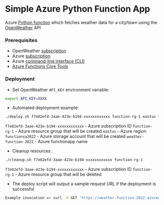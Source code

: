 # Simple Azure Python Function App

Azure [Python function](https://docs.microsoft.com/en-us/azure/azure-functions/create-first-function-vs-code-python) which fetches weather data for a city/town using the [OpenWeather](https://openweathermap.org/) API

### Prerequisites

* OpenWeather [subscription](https://openweathermap.org/api)
* Azure [subscription](https://azure.microsoft.com/en-ca/pricing/purchase-options/pay-as-you-go/)
* Azure [command-line interface (CLI)](https://docs.microsoft.com/en-us/cli/azure/)
* [Azure Functions Core Tools](https://docs.microsoft.com/en-us/azure/azure-functions/functions-run-local?tabs=v4%2Cmacos%2Ccsharp%2Cportal%2Cbash)

### Deployment

* Set OpenWeather ```API_KEY``` environment variable:

```bash
export API_KEY=XXXX
```

* Automated deployment example:

```bash
./deploy.sh f7e82efd-3aae-423e-b194-xxxxxxxxxxxx function-rg-1 eastus functionsa2022 weather-function-2022
```

```f7e82efd-3aae-423e-b194-xxxxxxxxxxxx``` - Azure subscription ID
```function-rg-1``` - Azure resource group that will be created
```eastus``` - Azure region
```functionsa2022``` - Azure storage account that will be created
```weather-function-2022``` - Azure functionapp name

* Cleanup resources:

```bash
./cleanup.sh f7e82efd-3aae-423e-b194-xxxxxxxxxxxx function-rg-1
```

```f7e82efd-3aae-423e-b194-xxxxxxxxxxxx``` - Azure subscription ID
```function-rg-1``` - Azure resource group that will be deleted

* The deploy script will output a sample request URL if the deployment is successful

```bash
Example invocation => curl -X GET 'https://weather-function-2022.azurewebsites.net/api/WeatherFunction?country=ca&city=Cambridge'
```